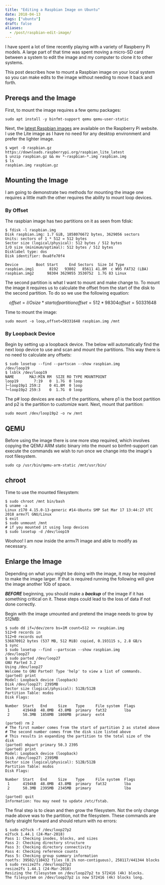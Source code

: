 ```yaml
---
title: "Editing a Raspbian Image on Ubuntu"
date: 2018-04-13
tags: ["ubuntu"]
draft: false
aliases:
  - /post/raspbian-edit-image/
---
```


I have spent a lot of time recently playing with a variety of Raspberry Pi models. A large part of that time was spent moving a micro-SD card between a system to edit the image and my computer to clone it to other systems.

This post describes how to mount a Raspbian image on your local system so you can make edits to the image without needing to move it back and forth.

## Prereqs and the Image

First, to mount the image requires a few qemu packages:

```shell
sudo apt install -y binfmt-support qemu qemu-user-static
```

Next, the [latest Raspbian images](https://www.raspberrypi.org/downloads/raspbian/) are available on the Raspberry Pi website. I use the Lite image as I have no need for any desktop environment and prefer the lighter image.

```shell
$ wget -O raspbian.gz https://downloads.raspberrypi.org/raspbian_lite_latest
$ unzip raspbian.gz && mv *-raspbian-*.img raspbian.img
$ ls
raspbian.img raspbian.gz
```

## Mounting the Image

I am going to demonstrate two methods for mounting the image one requires a little math the other requires the ability to mount loop devices.

### By Offset

The raspbian image has two partitions on it as seen from fdisk:

```shell
$ fdisk -l raspbian.img
Disk raspbian.img: 1.7 GiB, 1858076672 bytes, 3629056 sectors
Units: sectors of 1 * 512 = 512 bytes
Sector size (logical/physical): 512 bytes / 512 bytes
I/O size (minimum/optimal): 512 bytes / 512 bytes
Disklabel type: dos
Disk identifier: 0xa8fe70f4

Device        Boot Start     End Sectors  Size Id Type
raspbian.img1       8192   93802   85611 41.8M  c W95 FAT32 (LBA)
raspbian.img2      98304 3629055 3530752  1.7G 83 Linux
```

The second partition is what I want to mount and make change to. To mount the image it requires us to calculate the offset from the start of the disk to the second partition. To do so we use the following equation:

```math
offset = I/O size * start of partition
offset = 512 * 98304
offset = 50331648
```

Time to mount the image:

```shell
sudo mount -o loop,offset=50331648 raspbian.img /mnt
```

### By Loopback Device

Begin by setting up a loopback device. The below will automatically find the next loop device to use and scan and mount the partitions. This way there is no need to calculate any offsets:

```shell
$ sudo losetup --find --partscan --show raspbian.img
/dev/loop19
$ lsblk /dev/loop19
NAME       MAJ:MIN RM  SIZE RO TYPE MOUNTPOINT
loop19       7:19   0  1.7G  0 loop
├─loop19p1 259:2    0 41.8M  0 loop
└─loop19p2 259:3    0  1.7G  0 loop
```

The p# loop devices are each of the partitions, where p1 is the boot partition and p2 is the partition to customize want. Next, mount that partition:

```shell
sudo mount /dev/loop19p2 -o rw /mnt
```

## QEMU

Before using the image there is one more step required, which involves copying the QEMU ARM static binary into the mount so binfmt-support can execute the commands we wish to run once we change into the image's root filesystem.

```shell
sudo cp /usr/bin/qemu-arm-static /mnt/usr/bin/
```

## chroot

Time to use the mounted filesystem:

```shell
$ sudo chroot /mnt bin/bash
$ uname -a
Linux z170 4.15.0-13-generic #14-Ubuntu SMP Sat Mar 17 13:44:27 UTC 2018 armv7l GNU/Linux
$ exit
$ sudo unmount /mnt
# if you mounted it using loop devices
$ sudo losetup -d /dev/loop19
```

Woohoo! I am now inside the armv7l image and able to modify as necessary.

## Enlarge the Image

Depending on what you might be doing with the image, it may be required to make the image larger. If that is required running the following will give the image another 1Gb of space.

***BEFORE*** beginning, you should make a ***backup*** of the image if it has something critical on it. These steps could lead to the loss of data if not done correctly.

Begin with the image umounted and pretend the image needs to grow by 512MB:

```shell
$ sudo dd if=/dev/zero bs=1M count=512 >> raspbian.img
512+0 records in
512+0 records out
536870912 bytes (537 MB, 512 MiB) copied, 0.193115 s, 2.8 GB/s
$ sync
$ sudo losetup --find --partscan --show raspbian.img
/dev/loop27
$ sudo parted /dev/loop27
GNU Parted 3.2
Using /dev/loop27
Welcome to GNU Parted! Type 'help' to view a list of commands.
(parted) print
Model: Loopback device (loopback)
Disk /dev/loop27: 2395MB
Sector size (logical/physical): 512B/512B
Partition Table: msdos
Disk Flags:

Number  Start   End     Size    Type     File system  Flags
 1      4194kB  48.0MB  43.8MB  primary  fat32        lba
 2      50.3MB  1858MB  1808MB  primary  ext4

(parted) rm 2
# The first number comes from the start of partition 2 as stated above
# The second number comes from the disk size listed above
# This results in expanding the partition to the total size of the disk
(parted) mkpart primary 50.3 2395
(parted) print
Model: Loopback device (loopback)
Disk /dev/loop27: 2395MB
Sector size (logical/physical): 512B/512B
Partition Table: msdos
Disk Flags:

Number  Start   End     Size    Type     File system  Flags
 1      4194kB  48.0MB  43.8MB  primary  fat32        lba
 2      50.3MB  2395MB  2345MB  primary               lba

(parted) quit
Information: You may need to update /etc/fstab.
```

The final step is to clean and then grow the filesystem. Not the only change made above was to the partition, not the filesystem. These commands are fairly straight forward and should return with no errors:

```shell
$ sudo e2fsck -f /dev/loop27p2
e2fsck 1.44.1 (24-Mar-2018)
Pass 1: Checking inodes, blocks, and sizes
Pass 2: Checking directory structure
Pass 3: Checking directory connectivity
Pass 4: Checking reference counts
Pass 5: Checking group summary information
rootfs: 39502/110432 files (0.1% non-contiguous), 258117/441344 blocks
$ sudo resize2fs /dev/loop27p2
resize2fs 1.44.1 (24-Mar-2018)
Resizing the filesystem on /dev/loop27p2 to 572416 (4k) blocks.
The filesystem on /dev/loop27p2 is now 572416 (4k) blocks long.
```
